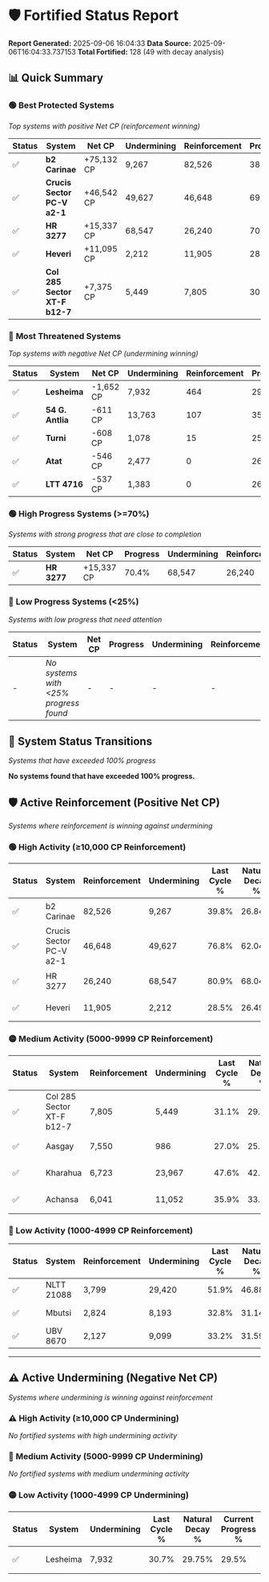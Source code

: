 # 🛡️ Fortified Status Report

**Report Generated:** 2025-09-06 16:04:33
**Data Source:** 2025-09-06T16:04:33.737153
**Total Fortified:** 128 (49 with decay analysis)

## 📊 Quick Summary

### 🟢 **Best Protected Systems**
*Top systems with positive Net CP (reinforcement winning)*

| Status | System | Net CP | Undermining | Reinforcement | Progress |
|--------|--------|--------|-------------|---------------|----------|
| ✅ | **b2 Carinae** | +75,132 CP | 9,267 | 82,526 | 38.4% |
| ✅ | **Crucis Sector PC-V a2-1** | +46,542 CP | 49,627 | 46,648 | 69.2% |
| ✅ | **HR 3277** | +15,337 CP | 68,547 | 26,240 | 70.4% |
| ✅ | **Heveri** | +11,095 CP | 2,212 | 11,905 | 28.2% |
| ✅ | **Col 285 Sector XT-F b12-7** | +7,375 CP | 5,449 | 7,805 | 30.3% |

### 🔴 **Most Threatened Systems**
*Top systems with negative Net CP (undermining winning)*

| Status | System | Net CP | Undermining | Reinforcement | Progress |
|--------|--------|--------|-------------|---------------|----------|
| ✅ | **Lesheima** | -1,652 CP | 7,932 | 464 | 29.5% |
| ✅ | **54 G. Antlia** | -611 CP | 13,763 | 107 | 35.0% |
| ✅ | **Turni** | -608 CP | 1,078 | 15 | 25.7% |
| ✅ | **Atat** | -546 CP | 2,477 | 0 | 26.8% |
| ✅ | **LTT 4716** | -537 CP | 1,383 | 0 | 26.0% |

### 🟢 **High Progress Systems (>=70%)**
*Systems with strong progress that are close to completion*

| Status | System | Net CP | Progress | Undermining | Reinforcement |
|--------|--------|--------|----------|-------------|---------------|
| ✅ | **HR 3277** | +15,337 CP | 70.4% | 68,547 | 26,240 |

### 🔴 **Low Progress Systems (<25%)**
*Systems with low progress that need attention*

| Status | System | Net CP | Progress | Undermining | Reinforcement |
|--------|--------|--------|----------|-------------|---------------|
| - | *No systems with <25% progress found* | - | - | - | - |
## 🔄 System Status Transitions
*Systems that have exceeded 100% progress*

**No systems found that have exceeded 100% progress.**

## 🛡️ Active Reinforcement (Positive Net CP)
*Systems where reinforcement is winning against undermining*

### 🟢 High Activity (≥10,000 CP Reinforcement)

| Status | System | Reinforcement | Undermining | Last Cycle % | Natural Decay % | Current Progress % | Current CP | Net CP | Activity |
|--------|--------|---------------|-------------|--------------|-----------------|-------------------|------------|--------|----------|
| ✅ | b2 Carinae | 82,526 | 9,267 | 39.8% | 26.84% | 38.4% | 249,600 | +75,132 | 🟢 High Reinforcement |
| ✅ | Crucis Sector PC-V a2-1 | 46,648 | 49,627 | 76.8% | 62.04% | 69.2% | 449,800 | +46,542 | 🟢 High Reinforcement |
| ✅ | HR 3277 | 26,240 | 68,547 | 80.9% | 68.04% | 70.4% | 457,600 | +15,337 | 🟢 High Reinforcement |
| ✅ | Heveri | 11,905 | 2,212 | 28.5% | 26.49% | 28.2% | 183,299 | +11,095 | 🟢 High Reinforcement |

### 🟡 Medium Activity (5000-9999 CP Reinforcement)

| Status | System | Reinforcement | Undermining | Last Cycle % | Natural Decay % | Current Progress % | Current CP | Net CP | Activity |
|--------|--------|---------------|-------------|--------------|-----------------|-------------------|------------|--------|----------|
| ✅ | Col 285 Sector XT-F b12-7 | 7,805 | 5,449 | 31.1% | 29.17% | 30.3% | 196,950 | +7,375 | 🟡 Medium Reinforcement |
| ✅ | Aasgay | 7,550 | 986 | 27.0% | 25.73% | 26.8% | 174,200 | +6,937 | 🟡 Medium Reinforcement |
| ✅ | Kharahua | 6,723 | 23,967 | 47.6% | 42.92% | 43.9% | 285,350 | +6,391 | 🟡 Medium Reinforcement |
| ✅ | Achansa | 6,041 | 11,052 | 35.9% | 33.33% | 34.2% | 222,300 | +5,647 | 🟡 Medium Reinforcement |

### 🔴 Low Activity (1000-4999 CP Reinforcement)

| Status | System | Reinforcement | Undermining | Last Cycle % | Natural Decay % | Current Progress % | Current CP | Net CP | Activity |
|--------|--------|---------------|-------------|--------------|-----------------|-------------------|------------|--------|----------|
| ✅ | NLTT 21088 | 3,799 | 29,420 | 51.9% | 46.88% | 47.4% | 308,100 | +3,379 | 🔵 Low Reinforcement |
| ✅ | Mbutsi | 2,824 | 8,193 | 32.8% | 31.14% | 31.5% | 204,750 | +2,326 | 🔵 Low Reinforcement |
| ✅ | UBV 8670 | 2,127 | 9,099 | 33.2% | 31.59% | 31.8% | 206,700 | +1,336 | 🔵 Low Reinforcement |


---

## ⚠️ Active Undermining (Negative Net CP)
*Systems where undermining is winning against reinforcement*

### ⚠️ High Activity (≥10,000 CP Undermining)

*No fortified systems with high undermining activity*

### 🔶 Medium Activity (5000-9999 CP Undermining)

*No fortified systems with medium undermining activity*

### 🟡 Low Activity (1000-4999 CP Undermining)

| Status | System | Undermining | Last Cycle % | Natural Decay % | Current Progress % | Reinforcement | Current CP | Net CP | Activity |
|--------|--------|-------------|--------------|-----------------|-------------------|---------------|------------|--------|----------|
| ✅ | Lesheima | 7,932 | 30.7% | 29.75% | 29.5% | 464 | 191,750 | -1,652 | 🟡 Low Undermining |
